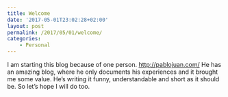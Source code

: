 ```yaml
---
title: Welcome
date: '2017-05-01T23:02:28+02:00'
layout: post
permalink: /2017/05/01/welcome/
categories:
    - Personal
---
```


I am starting this blog because of one person. <http://pablojuan.com/> He has an amazing blog, where he only documents his experiences and it brought me some value. He’s writing it funny, understandable and short as it should be. So let’s hope I will do too.